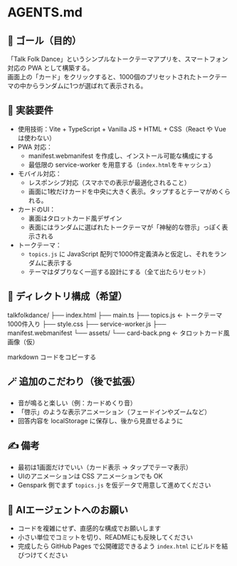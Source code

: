 # AGENTS.md

## 🎯 ゴール（目的）
「Talk Folk Dance」というシンプルなトークテーマアプリを、スマートフォン対応の PWA として構築する。  
画面上の「カード」をクリックすると、1000個のプリセットされたトークテーマの中からランダムに1つが選ばれて表示される。

## 🧱 実装要件

- 使用技術：Vite + TypeScript + Vanilla JS + HTML + CSS（React や Vue は使わない）
- PWA 対応：
  - manifest.webmanifest を作成し、インストール可能な構成にする
  - 最低限の service-worker を用意する（`index.html`をキャッシュ）
- モバイル対応：
  - レスポンシブ対応（スマホでの表示が最適化されること）
  - 画面に1枚だけカードを中央に大きく表示。タップするとテーマがめくられる。
- カードのUI：
  - 裏面はタロットカード風デザイン
  - 表面にはランダムに選ばれたトークテーマが「神秘的な啓示」っぽく表示される
- トークテーマ：
  - `topics.js` に JavaScript 配列で1000件定義済みと仮定し、それをランダムに表示する
  - テーマはダブりなく一巡する設計にする（全て出たらリセット）

## 📁 ディレクトリ構成（希望）

talkfolkdance/
├── index.html
├── main.ts
├── topics.js ← トークテーマ1000件入り
├── style.css
├── service-worker.js
├── manifest.webmanifest
└── assets/
└── card-back.png ← タロットカード風画像（仮）

markdown
コードをコピーする

## 🪄 追加のこだわり（後で拡張）

- 音が鳴ると楽しい（例：カードめくり音）
- 「啓示」のような表示アニメーション（フェードインやズームなど）
- 回答内容を localStorage に保存し、後から見直せるように

## ✍️ 備考

- 最初は1画面だけでいい（カード表示 → タップでテーマ表示）
- UIのアニメーションは CSS アニメーションでも OK
- Genspark 側でまず `topics.js` を仮データで用意して進めてください

## 🧠 AIエージェントへのお願い

- コードを複雑にせず、直感的な構成でお願いします
- 小さい単位でコミットを切り、READMEにも反映してください
- 完成したら GitHub Pages で公開確認できるよう `index.html` にビルドを結びつけてください
